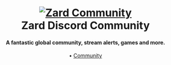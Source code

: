 <h1 align="center">
  <br>
  <a href="https://discord.gg/DfGvMBbMyp"><img src="https://i.imgur.com/opo3CXn.gif" alt="Zard Community"></a>
  <br>
  Zard Discord Community
  <br>
</h1>

<h4 align="center">A fantastic global community, stream alerts, games and more.</h4>

<p align="center">

<p align="center">
  •
  <a href="https://discord.gg/DfGvMBbMyp">Community</a>
</p>
